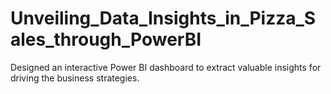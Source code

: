 # Unveiling_Data_Insights_in_Pizza_Sales_through_PowerBI
Designed an interactive Power BI dashboard to extract valuable insights for driving the business strategies.
